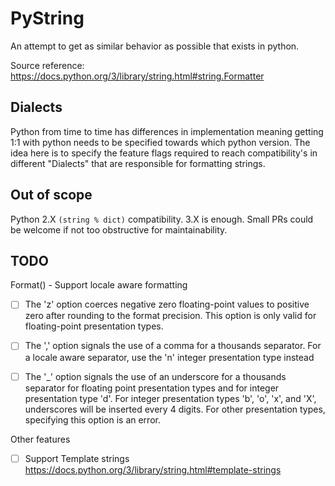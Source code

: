 # PyString

An attempt to get as similar behavior as possible that exists in python.

Source reference: https://docs.python.org/3/library/string.html#string.Formatter


## Dialects
Python from time to time has differences in implementation meaning getting
1:1 with python needs to be specified towards which python version. The idea
here is to specify the feature flags required to reach compatibility's in different
"Dialects" that are responsible for formatting strings.


## Out of scope
Python 2.X `(string % dict)` compatibility. 3.X is enough. Small PRs could be welcome if not too
obstructive for maintainability.

## TODO

Format() - Support locale aware formatting
- [ ] The 'z' option coerces negative zero floating-point values to positive zero after rounding to the format precision. This option is only valid for floating-point presentation types.
- [ ] The ',' option signals the use of a comma for a thousands separator. For a locale aware separator, use the 'n' integer presentation type instead
- [ ] The '_' option signals the use of an underscore for a thousands separator for floating point presentation types and for integer presentation type 'd'. For integer presentation types 'b', 'o', 'x', and 'X', underscores will be inserted every 4 digits. For other presentation types, specifying this option is an error.


Other features
- [ ] Support Template strings https://docs.python.org/3/library/string.html#template-strings
